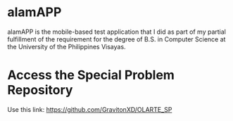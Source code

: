 # alamAPP
alamAPP is the mobile-based test application that I did as part of my partial fulfillment of the requirement for the degree of B.S. in Computer Science at the University of the Philippines Visayas.

# Access the Special Problem Repository
Use this link: https://github.com/GravitonXD/OLARTE_SP
